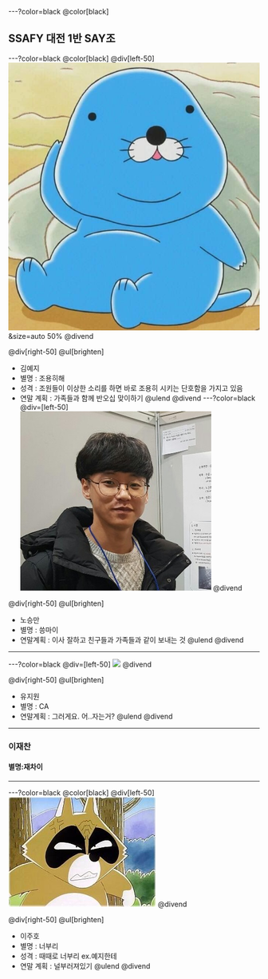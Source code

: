 ---?color=black
@color[black]
## SSAFY 대전 1반 SAY조
---?color=black
@color[black]
@div[left-50] 
![bonobono](./img/bonobono.jpg)&size=auto 50%
@divend

@div[right-50]
@ul[brighten]
* 김예지
* 별명 : 조용히해
* 성격 : 조원들이 이상한 소리를 하면 바로 조용히 시키는 단호함을 가지고 있음
* 연말 계획 : 가족들과 함께 반오십 맞이하기
@ulend 
@divend
---?color=black
@div=[left-50]
![nsm](./img/nsm.jpg)
@divend

@div[right-50]
@ul[brighten]
* 노승만
* 별명 : 씅마이
* 연말계획 : 이사 잘하고 친구들과 가족들과 같이 보내는 것
@ulend
@divend

---
---?color=black
@div=[left-50]
<img src="https://scontent-icn1-1.cdninstagram.com/vp/58c187564471577c3714a6ec7da2f7b7/5CB57364/t51.2885-15/e35/34187406_959085930941025_8015615026922520576_n.jpg?_nc_ht=scontent-icn1-1.cdninstagram.com" width="200">
@divend

@div[right-50]
@ul[brighten]
* 유지원
* 별명 : CA
* 연말계획 : 그러게요. 어..자는거?
@ulend
@divend
---

### 이재찬

#### 별명:재차이

---
---?color=black
@color[black]
@div[left-50] 
![bonobono](./img/i1351720937.jpg)
@divend

@div[right-50]
@ul[brighten]
 * 이주호
 * 별명 : 너부리
 * 성격 : 때때로 너부리 ex.예지한테
 * 연말 계획 : 널부러져있기
@ulend 
@divend



